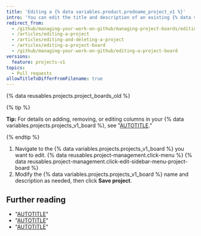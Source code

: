 ```yaml
---
title: 'Editing a {% data variables.product.prodname_project_v1 %}'
intro: 'You can edit the title and description of an existing {% data variables.projects.projects_v1_board %}.'
redirect_from:
  - /github/managing-your-work-on-github/managing-project-boards/editing-a-project-board
  - /articles/editing-a-project
  - /articles/editing-and-deleting-a-project
  - /articles/editing-a-project-board
  - /github/managing-your-work-on-github/editing-a-project-board
versions:
  feature: projects-v1
topics:
  - Pull requests
allowTitleToDifferFromFilename: true
---
```

{% data reusables.projects.project_boards_old %}

{% tip %}

**Tip:** For details on adding, removing, or editing columns in your {% data variables.projects.projects_v1_board %}, see "[AUTOTITLE](/issues/organizing-your-work-with-project-boards/managing-project-boards/creating-a-project-board)."

{% endtip %}

1. Navigate to the {% data variables.projects.projects_v1_board %} you want to edit.
{% data reusables.project-management.click-menu %}
{% data reusables.project-management.click-edit-sidebar-menu-project-board %} 
4. Modify the {% data variables.projects.projects_v1_board %} name and description as needed, then click **Save project**.

## Further reading

- "[AUTOTITLE](/issues/organizing-your-work-with-project-boards/managing-project-boards/about-project-boards)"
- "[AUTOTITLE](/issues/organizing-your-work-with-project-boards/tracking-work-with-project-boards/adding-issues-and-pull-requests-to-a-project-board)"
- "[AUTOTITLE](/issues/organizing-your-work-with-project-boards/managing-project-boards/deleting-a-project-board)"
